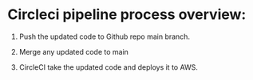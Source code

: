 # Circleci pipeline process overview:
 
   1. Push the updated code to Github repo main branch.

   2. Merge any updated code to main

   3. CircleCI take the updated code and deploys it to AWS.